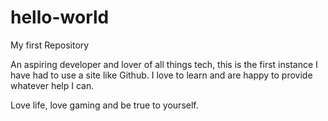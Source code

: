 # hello-world
My first Repository

An aspiring developer and lover of all things tech, this is the first instance I have had to use a site like Github. I love to learn and are happy to provide whatever help I can.

Love life, love gaming and be true to yourself.
